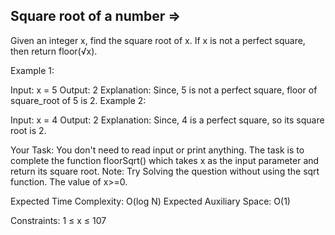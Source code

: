 Square root of a number  =>
-----------------------



Given an integer x, find the square root of x. If x is not a perfect square, then return floor(√x).

 

Example 1:

Input:
x = 5
Output: 2
Explanation: Since, 5 is not a perfect 
square, floor of square_root of 5 is 2.
Example 2:

Input:
x = 4
Output: 2
Explanation: Since, 4 is a perfect 
square, so its square root is 2.
 

Your Task:
You don't need to read input or print anything. The task is to complete the function floorSqrt() which takes x as the input parameter and return its square root.
Note: Try Solving the question without using the sqrt function. The value of x>=0.

 

Expected Time Complexity: O(log N)
Expected Auxiliary Space: O(1)

 

Constraints:
1 ≤ x ≤ 107

